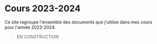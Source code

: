 # Cours 2023-2024

Ce site regroupe l'ensemble des documents que j'utilise dans mes cours pour l'année 2023-2024.

> EN CONSTRUCTION

<!--

- SAE Collecte automatisée de données

- NoSQL
- SAE Migration de données

- DUs

- Master DCI
- Master AMSD/MLSD

- INSA
- TC Cherbourg

-->
